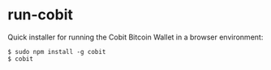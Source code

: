 # run-cobit

Quick installer for running the Cobit Bitcoin Wallet in a browser environment:

    $ sudo npm install -g cobit
    $ cobit
